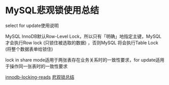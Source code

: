 # MySQL悲观锁使用总结

select for update使用说明

MySQL InnoDB默认Row-Level Lock，所以只有「明确」地指定主键，MySQL 才会执行Row lock (只锁住被选取的数据) ，否则MySQL 将会执行Table Lock (将整个数据表单给锁住)

lock in share mode适用于两张表存在业务关系时的一致性要求，for  update适用于操作同一张表时的一致性要求

[innodb-locking-reads](https://dev.mysql.com/doc/refman/5.7/en/innodb-locking-reads.html)
[悲观锁总结](http://chenzhou123520.iteye.com/blog/1860954)